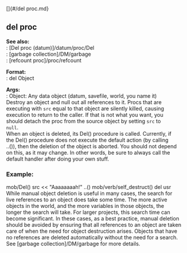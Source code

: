 []{#/del proc.md}    
## del proc    
**See also:**    
:   [Del proc (datum)]/datum/proc/Del    
:   [garbage collection]/DM/garbage    
:   [refcount proc]/proc/refcount    
<!-- -->    
**Format:**    
:   del Object    
<!-- -->    
**Args:**    
:   Object: Any data object (datum, savefile, world, you name it)    
Destroy an object and null out all references to it. Procs that are    
executing with `src` equal to that object are silently killed, causing    
execution to return to the caller. If that is not what you want, you    
should detach the proc from the source object by setting `src` to    
`null`.    
When an object is deleted, its Del() procedure is called. Currently, if    
the Del() procedure does not execute the default action (by calling    
..()), then the deletion of the object is aborted. You should not depend    
on this, as it may change. In other words, be sure to always call the    
default handler after doing your own stuff.    
### Example:    
mob/Del() src \<\< \"Aaaaaaaah!\" ..() mob/verb/self_destruct() del usr    
While manual object deletion is useful in many cases, the search for    
live references to an object does take some time. The more active    
objects in the world, and the more variables in those objects, the    
longer the search will take. For larger projects, this search time can    
become significant. In these cases, as a best practice, manual deletion    
should be avoided by ensuring that all references to an object are taken    
care of when the need for object destruction arises. Objects that have    
no references are deleted automatically without the need for a search.    
See [garbage collection]/DM/garbage for more details.  